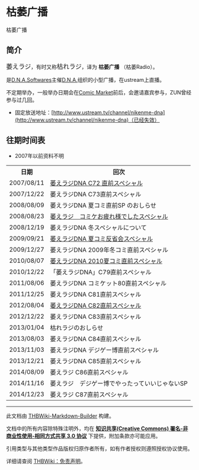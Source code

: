 # 枯萎广播

<!-- source html: G:\repos\THBWiki-Markdown-Builder\THBWikiMarkdown\Temp\main\6\63\ns0%3A%E6%9E%AF%E8%90%8E%E5%B9%BF%E6%92%AD.html -->

枯萎广播

## 简介
  
<big>萎えラジ</big>，有时又称<big>枯れラジ</big>，译为 **枯萎广播** （枯萎Radio）。  

是[D.N.A.Softwares](./D.N.A.Softwares.md)主催[D.N.A.](./D.N.A..md)组织的小型广播，在ustream上直播。  

不定期举办，一般举办日期会在[Comic Market](./Comic_Market.md)前后，会邀请嘉宾参与，ZUN曾经参与过几回。
  

- 固定放送地址：[http://www.ustream.tv/channel/nikenme-dna](http://www.ustream.tv/channel/nikenme-dna)（已经失效）

## 往期时间表
- 2007年以前资料不明


<table>

<tbody><tr>
<th>日期</th>
<th>回次
</th></tr>
<tr>
<td class="bg-color-info-10" style="">2007/08/11</td>
<td><a href="./枯萎广播-2007-08-11.md" title="枯萎广播/2007-08-11">萎えラジDNA C72 直前スペシャル</a>
</td></tr>
<tr>
<td class="bg-color-info-10" style="">2007/12/22</td>
<td>萎えラジDNA C73直前スペシャル
</td></tr>
<tr>
<td class="bg-color-info-10" style="">2008/08/09</td>
<td>萎えラジDNA 夏コミ直前SP のおしらせ
</td></tr>
<tr>
<td class="bg-color-info-10" style="">2008/08/23</td>
<td><a href="./枯萎广播-2008-08-23.md" title="枯萎广播/2008-08-23">萎えラジ　コミケお疲れ様でしたスペシャル</a>
</td></tr>
<tr>
<td class="bg-color-info-10" style="">2008/12/19</td>
<td>萎えラジDNA 冬スペシャルについて
</td></tr>
<tr>
<td class="bg-color-info-10" style="">2009/09/21</td>
<td><a href="./枯萎广播-2009-09-21.md" title="枯萎广播/2009-09-21">萎えラジDNA 夏コミ反省会スペシャル</a>
</td></tr>
<tr>
<td class="bg-color-info-10" style="">2009/12/27</td>
<td>萎えラジDNA 2009年冬コミ直前スペシャル
</td></tr>
<tr>
<td class="bg-color-info-10" style="">2010/08/07</td>
<td><a href="./枯萎广播-2010-08-07.md" title="枯萎广播/2010-08-07">萎えラジDNA 2010夏コミ直前スペシャル</a>
</td></tr>
<tr>
<td class="bg-color-info-10" style="">2010/12/22</td>
<td>「萎えラジDNA」C79直前スペシャル
</td></tr>
<tr>
<td class="bg-color-info-10" style="">2011/08/06</td>
<td>萎えラジDNA コミケット80直前スペシャル
</td></tr>
<tr>
<td class="bg-color-info-10" style="">2011/12/25</td>
<td>萎えラジDNA C81直前スペシャル
</td></tr>
<tr>
<td class="bg-color-info-10" style="">2012/08/04</td>
<td><a href="/index.php?title=%E6%9E%AF%E8%90%8E%E5%B9%BF%E6%92%AD/2012-08-04&amp;action=edit&amp;redlink=1" class="new" title="枯萎广播/2012-08-04（页面不存在）">萎えラジDNA C82直前スペシャル</a>
</td></tr>
<tr>
<td class="bg-color-info-10" style="">2012/12/22</td>
<td>萎えラジDNA C83直前スペシャル
</td></tr>
<tr>
<td class="bg-color-info-10" style="">2013/01/04</td>
<td>枯れラジのおしらせ
</td></tr>
<tr>
<td class="bg-color-info-10" style="">2013/08/03</td>
<td>萎えラジDNA C84直前スペシャル
</td></tr>
<tr>
<td class="bg-color-info-10" style="">2013/11/03</td>
<td>萎えラジDNA デジゲー博直前スペシャル
</td></tr>
<tr>
<td class="bg-color-info-10" style="">2013/12/21</td>
<td>萎えラジDNA C85直前スペシャル
</td></tr>
<tr>
<td class="bg-color-info-10" style="">2014/08/09</td>
<td>萎えラジ C86直前スペシャル
</td></tr>
<tr>
<td class="bg-color-info-10" style="">2014/11/16</td>
<td>萎えラジ　デジゲー博でやったっていいじゃないSP
</td></tr>
<tr>
<td class="bg-color-info-10" style="">2014/12/23</td>
<td>萎えラジ C87直前スペシャル
</td></tr></tbody></table>






---

此文档由 [THBWiki-Markdown-Builder](https://github.com/Delsin-Yu/THBWiki-Markdown-Builder) 构建。

文档中的所有内容除特殊注明外，均在 [**知识共享(Creative Commons) 署名-非商业性使用-相同方式共享 3.0 协议**](https://creativecommons.org/licenses/by-sa/3.0/deed.zh-hans) 下提供，附加条款亦可能应用。

引用类型与其他类型作品版权归原作者所有，如有作者授权则遵照授权协议使用。

详细请查阅 [THBWiki：免责声明](https://thbwiki.cc/THBWiki:%E5%85%8D%E8%B4%A3%E5%A3%B0%E6%98%8E)。

